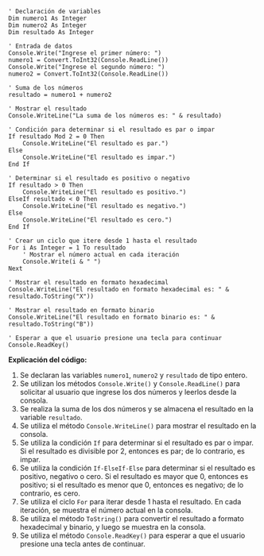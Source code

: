 ```visual basic
' Declaración de variables
Dim numero1 As Integer
Dim numero2 As Integer
Dim resultado As Integer

' Entrada de datos
Console.Write("Ingrese el primer número: ")
numero1 = Convert.ToInt32(Console.ReadLine())
Console.Write("Ingrese el segundo número: ")
numero2 = Convert.ToInt32(Console.ReadLine())

' Suma de los números
resultado = numero1 + numero2

' Mostrar el resultado
Console.WriteLine("La suma de los números es: " & resultado)

' Condición para determinar si el resultado es par o impar
If resultado Mod 2 = 0 Then
    Console.WriteLine("El resultado es par.")
Else
    Console.WriteLine("El resultado es impar.")
End If

' Determinar si el resultado es positivo o negativo
If resultado > 0 Then
    Console.WriteLine("El resultado es positivo.")
ElseIf resultado < 0 Then
    Console.WriteLine("El resultado es negativo.")
Else
    Console.WriteLine("El resultado es cero.")
End If

' Crear un ciclo que itere desde 1 hasta el resultado
For i As Integer = 1 To resultado
    ' Mostrar el número actual en cada iteración
    Console.Write(i & " ")
Next

' Mostrar el resultado en formato hexadecimal
Console.WriteLine("El resultado en formato hexadecimal es: " & resultado.ToString("X"))

' Mostrar el resultado en formato binario
Console.WriteLine("El resultado en formato binario es: " & resultado.ToString("B"))

' Esperar a que el usuario presione una tecla para continuar
Console.ReadKey()

```

**Explicación del código:**

1. Se declaran las variables `numero1`, `numero2` y `resultado` de tipo entero.
2. Se utilizan los métodos `Console.Write()` y `Console.ReadLine()` para solicitar al usuario que ingrese los dos números y leerlos desde la consola.
3. Se realiza la suma de los dos números y se almacena el resultado en la variable `resultado`.
4. Se utiliza el método `Console.WriteLine()` para mostrar el resultado en la consola.
5. Se utiliza la condición `If` para determinar si el resultado es par o impar. Si el resultado es divisible por 2, entonces es par; de lo contrario, es impar.
6. Se utiliza la condición `If-ElseIf-Else` para determinar si el resultado es positivo, negativo o cero. Si el resultado es mayor que 0, entonces es positivo; si el resultado es menor que 0, entonces es negativo; de lo contrario, es cero.
7. Se utiliza el ciclo `For` para iterar desde 1 hasta el resultado. En cada iteración, se muestra el número actual en la consola.
8. Se utiliza el método `ToString()` para convertir el resultado a formato hexadecimal y binario, y luego se muestra en la consola.
9. Se utiliza el método `Console.ReadKey()` para esperar a que el usuario presione una tecla antes de continuar.